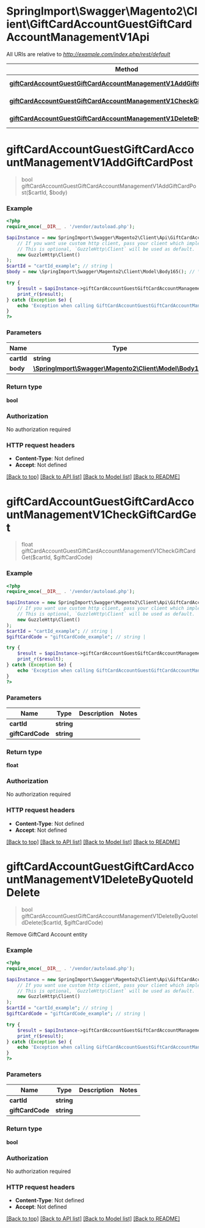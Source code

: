 # SpringImport\Swagger\Magento2\Client\GiftCardAccountGuestGiftCardAccountManagementV1Api

All URIs are relative to *http://example.com/index.php/rest/default*

Method | HTTP request | Description
------------- | ------------- | -------------
[**giftCardAccountGuestGiftCardAccountManagementV1AddGiftCardPost**](GiftCardAccountGuestGiftCardAccountManagementV1Api.md#giftCardAccountGuestGiftCardAccountManagementV1AddGiftCardPost) | **POST** /V1/carts/guest-carts/{cartId}/giftCards | 
[**giftCardAccountGuestGiftCardAccountManagementV1CheckGiftCardGet**](GiftCardAccountGuestGiftCardAccountManagementV1Api.md#giftCardAccountGuestGiftCardAccountManagementV1CheckGiftCardGet) | **GET** /V1/carts/guest-carts/{cartId}/checkGiftCard/{giftCardCode} | 
[**giftCardAccountGuestGiftCardAccountManagementV1DeleteByQuoteIdDelete**](GiftCardAccountGuestGiftCardAccountManagementV1Api.md#giftCardAccountGuestGiftCardAccountManagementV1DeleteByQuoteIdDelete) | **DELETE** /V1/carts/guest-carts/{cartId}/giftCards/{giftCardCode} | 


# **giftCardAccountGuestGiftCardAccountManagementV1AddGiftCardPost**
> bool giftCardAccountGuestGiftCardAccountManagementV1AddGiftCardPost($cartId, $body)





### Example
```php
<?php
require_once(__DIR__ . '/vendor/autoload.php');

$apiInstance = new SpringImport\Swagger\Magento2\Client\Api\GiftCardAccountGuestGiftCardAccountManagementV1Api(
    // If you want use custom http client, pass your client which implements `GuzzleHttp\ClientInterface`.
    // This is optional, `GuzzleHttp\Client` will be used as default.
    new GuzzleHttp\Client()
);
$cartId = "cartId_example"; // string | 
$body = new \SpringImport\Swagger\Magento2\Client\Model\Body165(); // \SpringImport\Swagger\Magento2\Client\Model\Body165 | 

try {
    $result = $apiInstance->giftCardAccountGuestGiftCardAccountManagementV1AddGiftCardPost($cartId, $body);
    print_r($result);
} catch (Exception $e) {
    echo 'Exception when calling GiftCardAccountGuestGiftCardAccountManagementV1Api->giftCardAccountGuestGiftCardAccountManagementV1AddGiftCardPost: ', $e->getMessage(), PHP_EOL;
}
?>
```

### Parameters

Name | Type | Description  | Notes
------------- | ------------- | ------------- | -------------
 **cartId** | **string**|  |
 **body** | [**\SpringImport\Swagger\Magento2\Client\Model\Body165**](../Model/Body165.md)|  | [optional]

### Return type

**bool**

### Authorization

No authorization required

### HTTP request headers

 - **Content-Type**: Not defined
 - **Accept**: Not defined

[[Back to top]](#) [[Back to API list]](../../README.md#documentation-for-api-endpoints) [[Back to Model list]](../../README.md#documentation-for-models) [[Back to README]](../../README.md)

# **giftCardAccountGuestGiftCardAccountManagementV1CheckGiftCardGet**
> float giftCardAccountGuestGiftCardAccountManagementV1CheckGiftCardGet($cartId, $giftCardCode)





### Example
```php
<?php
require_once(__DIR__ . '/vendor/autoload.php');

$apiInstance = new SpringImport\Swagger\Magento2\Client\Api\GiftCardAccountGuestGiftCardAccountManagementV1Api(
    // If you want use custom http client, pass your client which implements `GuzzleHttp\ClientInterface`.
    // This is optional, `GuzzleHttp\Client` will be used as default.
    new GuzzleHttp\Client()
);
$cartId = "cartId_example"; // string | 
$giftCardCode = "giftCardCode_example"; // string | 

try {
    $result = $apiInstance->giftCardAccountGuestGiftCardAccountManagementV1CheckGiftCardGet($cartId, $giftCardCode);
    print_r($result);
} catch (Exception $e) {
    echo 'Exception when calling GiftCardAccountGuestGiftCardAccountManagementV1Api->giftCardAccountGuestGiftCardAccountManagementV1CheckGiftCardGet: ', $e->getMessage(), PHP_EOL;
}
?>
```

### Parameters

Name | Type | Description  | Notes
------------- | ------------- | ------------- | -------------
 **cartId** | **string**|  |
 **giftCardCode** | **string**|  |

### Return type

**float**

### Authorization

No authorization required

### HTTP request headers

 - **Content-Type**: Not defined
 - **Accept**: Not defined

[[Back to top]](#) [[Back to API list]](../../README.md#documentation-for-api-endpoints) [[Back to Model list]](../../README.md#documentation-for-models) [[Back to README]](../../README.md)

# **giftCardAccountGuestGiftCardAccountManagementV1DeleteByQuoteIdDelete**
> bool giftCardAccountGuestGiftCardAccountManagementV1DeleteByQuoteIdDelete($cartId, $giftCardCode)



Remove GiftCard Account entity

### Example
```php
<?php
require_once(__DIR__ . '/vendor/autoload.php');

$apiInstance = new SpringImport\Swagger\Magento2\Client\Api\GiftCardAccountGuestGiftCardAccountManagementV1Api(
    // If you want use custom http client, pass your client which implements `GuzzleHttp\ClientInterface`.
    // This is optional, `GuzzleHttp\Client` will be used as default.
    new GuzzleHttp\Client()
);
$cartId = "cartId_example"; // string | 
$giftCardCode = "giftCardCode_example"; // string | 

try {
    $result = $apiInstance->giftCardAccountGuestGiftCardAccountManagementV1DeleteByQuoteIdDelete($cartId, $giftCardCode);
    print_r($result);
} catch (Exception $e) {
    echo 'Exception when calling GiftCardAccountGuestGiftCardAccountManagementV1Api->giftCardAccountGuestGiftCardAccountManagementV1DeleteByQuoteIdDelete: ', $e->getMessage(), PHP_EOL;
}
?>
```

### Parameters

Name | Type | Description  | Notes
------------- | ------------- | ------------- | -------------
 **cartId** | **string**|  |
 **giftCardCode** | **string**|  |

### Return type

**bool**

### Authorization

No authorization required

### HTTP request headers

 - **Content-Type**: Not defined
 - **Accept**: Not defined

[[Back to top]](#) [[Back to API list]](../../README.md#documentation-for-api-endpoints) [[Back to Model list]](../../README.md#documentation-for-models) [[Back to README]](../../README.md)

